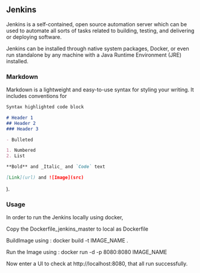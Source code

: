 ## Jenkins

Jenkins is a self-contained, open source automation server which can be used to automate all sorts of tasks related to building, testing, and delivering or deploying software.

Jenkins can be installed through native system packages, Docker, or even run standalone by any machine with a Java Runtime Environment (JRE) installed.

### Markdown

Markdown is a lightweight and easy-to-use syntax for styling your writing. It includes conventions for

```markdown
Syntax highlighted code block

# Header 1
## Header 2
### Header 3

- Bulleted

1. Numbered
2. List

**Bold** and _Italic_ and `Code` text

[Link](url) and ![Image](src)
```

).

### Usage

In order to run the Jenkins locally using docker,

Copy the Dockerfile_jenkins_master to local as Dockerfile

BuildImage using : docker build -t IMAGE_NAME .

Run the Image using : docker run -d -p 8080:8080 IMAGE_NAME

Now enter a UI to check at http://localhost:8080, that all run successfully.


